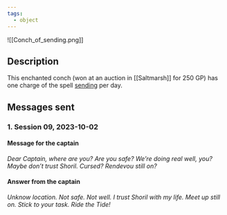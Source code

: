 ```yaml
---
tags:
  - object
---
```

![[Conch_of_sending.png]]

## Description
This enchanted conch (won at an auction in [[Saltmarsh]] for 250 GP) has one charge of the spell [sending](https://www.dndbeyond.com/spells/sending) per day.
## Messages sent
### 1. Session 09, 2023-10-02
#### Message for the captain
*Dear Captain, where are you? Are you safe? We’re doing real well, you? Maybe don’t trust Shoril. Cursed? Rendevou still on?*
#### Answer from the captain
*Unknow location. Not safe. Not well. I trust Shoril with my life. Meet up still on. Stick to your task. Ride the Tide!*